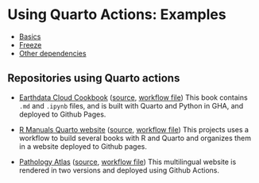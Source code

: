 # Using Quarto Actions: Examples

* [Basics](./example-01-basics.md)
* [Freeze](./example-02-freeze.md)
* [Other dependencies](./example-03-other-dependencies.md)


## Repositories using Quarto actions

- [Earthdata Cloud Cookbook](https://nasa-openscapes.github.io/earthdata-cloud-cookbook/) ([source](https://github.com/NASA-Openscapes/earthdata-cloud-cookbook), [workflow file](https://github.com/NASA-Openscapes/earthdata-cloud-cookbook/blob/main/.github/workflows/quarto-render.yml)) This book contains `.md` and `.ipynb` files, and is built with Quarto and Python in GHA, and deployed to Github Pages. 

- [R Manuals Quarto website](https://rstudio.github.io/r-manuals/) ([source](https://github.com/rstudio/r-manuals), [workflow file](https://github.com/rstudio/r-manuals/blob/main/.github/workflows/build-website.yaml)) This projects uses a workflow to build several books with R and Quarto and organizes them in a website deployed to Github pages.

- [Pathology Atlas](https://www.patolojiatlasi.com/EN) ([source](https://github.com/patolojiatlasi/patolojiatlasi.github.io), [workflow file](https://github.com/patolojiatlasi/patolojiatlasi.github.io/blob/main/.github/workflows/Quarto-Render-Bilingual-Book-Push-Tweet-Updates.yml)) This multilingual website is rendered in two versions and deployed using Github Actions. 
